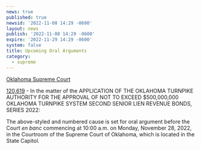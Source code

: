 ```yaml
---
news: true
published: true
newsid: '2022-11-08 14:29 -0600'
layout: news
publish: '2022-11-08 14:29 -0600'
expire: '2022-11-29 14:29 -0600'
system: false
title: Upcoming Oral Arguments
category:
  - supreme
---
```

<u>Oklahoma Supreme Court</u>

[120,619](https://www.oscn.net/dockets/GetCaseInformation.aspx?db=appellate&number=120619) - In the matter of the APPLICATION OF THE OKLAHOMA TURNPIKE AUTHORITY FOR THE APPROVAL OF NOT TO EXCEED $500,000,000 OKLAHOMA TURNPIKE SYSTEM SECOND SENIOR LIEN REVENUE BONDS, SERIES 2022:

The above-styled and numbered cause is set for oral argument before the Court <i>en banc</i> commencing at 10:00 a.m. on Monday, November 28, 2022, in the Courtroom of the Supreme Court of Oklahoma, which is located in the State Capitol.
